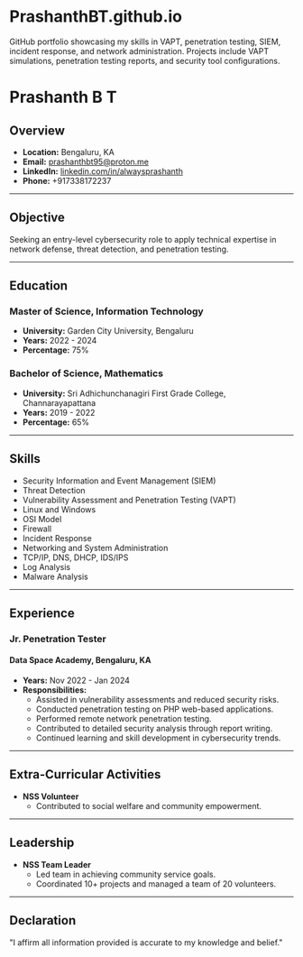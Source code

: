 # PrashanthBT.github.io
GitHub portfolio showcasing my skills in VAPT, penetration testing, SIEM, incident response, and network administration. Projects include VAPT simulations, penetration testing reports, and security tool configurations.
# Prashanth B T

## Overview
- **Location:** Bengaluru, KA
- **Email:** prashanthbt95@proton.me
- **LinkedIn:** [linkedin.com/in/alwaysprashanth](https://linkedin.com/in/alwaysprashanth)
- **Phone:** +917338172237

---

## Objective
Seeking an entry-level cybersecurity role to apply technical expertise in network defense, threat detection, and penetration testing.

---

## Education
### Master of Science, Information Technology
- **University:** Garden City University, Bengaluru
- **Years:** 2022 - 2024
- **Percentage:** 75%

### Bachelor of Science, Mathematics
- **University:** Sri Adhichunchanagiri First Grade College, Channarayapattana
- **Years:** 2019 - 2022
- **Percentage:** 65%

---

## Skills
- Security Information and Event Management (SIEM)
- Threat Detection
- Vulnerability Assessment and Penetration Testing (VAPT)
- Linux and Windows
- OSI Model
- Firewall
- Incident Response
- Networking and System Administration
- TCP/IP, DNS, DHCP, IDS/IPS
- Log Analysis
- Malware Analysis
---

## Experience
### Jr. Penetration Tester
#### Data Space Academy, Bengaluru, KA
- **Years:** Nov 2022 - Jan 2024
- **Responsibilities:**
  - Assisted in vulnerability assessments and reduced security risks.
  - Conducted penetration testing on PHP web-based applications.
  - Performed remote network penetration testing.
  - Contributed to detailed security analysis through report writing.
  - Continued learning and skill development in cybersecurity trends.

---

## Extra-Curricular Activities
- **NSS Volunteer**
  - Contributed to social welfare and community empowerment.

---

## Leadership
- **NSS Team Leader**
  - Led team in achieving community service goals.
  - Coordinated 10+ projects and managed a team of 20 volunteers.

---

## Declaration
"I affirm all information provided is accurate to my knowledge and belief."
